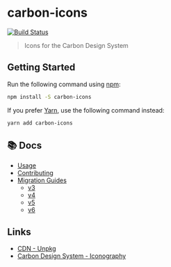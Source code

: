 # carbon-icons

[![Build Status](https://travis-ci.org/carbon-design-system/carbon-icons.svg?branch=master)](https://travis-ci.org/carbon-design-system/carbon-icons)

> Icons for the Carbon Design System

## Getting Started

Run the following command using [npm](https://www.npmjs.com/):

```bash
npm install -S carbon-icons
```

If you prefer [Yarn](https://yarnpkg.com/en/), use the following command instead:

```bash
yarn add carbon-icons
```

## :books: Docs

- [Usage](https://github.com/carbon-design-system/carbon-icons/blob/master/docs/usage.md)
- [Contributing](https://github.com/carbon-design-system/carbon-icons/blob/master/.github/CONTRIBUTING.md)
- [Migration Guides](https://github.com/carbon-design-system/carbon-icons/tree/master/docs/migration-guides)
  - [v3](https://github.com/carbon-design-system/carbon-icons/tree/master/docs/migration-guides/migration-v3.md)
  - [v4](https://github.com/carbon-design-system/carbon-icons/tree/master/docs/migration-guides/migration-v4.md)
  - [v5](https://github.com/carbon-design-system/carbon-icons/tree/master/docs/migration-guides/migration-v5.md)
  - [v6](https://github.com/carbon-design-system/carbon-icons/tree/master/docs/migration-guides/migration-v6.md)

## Links

- [CDN - Unpkg](https://unpkg.com/carbon-icons/dist/)
- [Carbon Design System - Iconography](http://carbondesignsystem.com/style/iconography/library)
